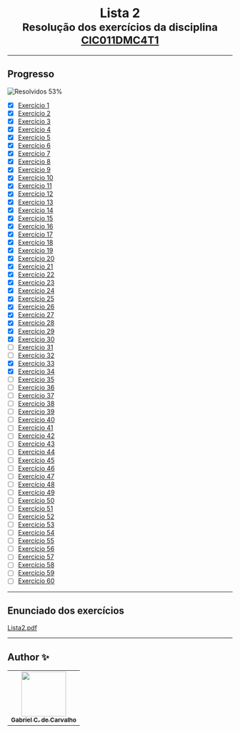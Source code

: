 <div align="center">
	<h1>Lista 2
		<br/>
			<sub>Resolução dos exercícios da disciplina
        <a href="https://drive.google.com/file/d/1mEmz9b7F-P5H8EztTPhIl_DUE1SCMIUK/view">CIC011DMC4T1</a>
      </sub>
	</h1>
</div>

---
## Progresso

![Resolvidos 53%](https://progress-bar.xyz/53/?title=Resolvidos)

* [x] [Exercício 1](https://github.com/Gabriel-Ciriaco/Listas-ATP-II/blob/main/Lista%202/Códigos/lista2_ex01.c)
* [x] [Exercício 2](https://github.com/Gabriel-Ciriaco/Listas-ATP-II/blob/main/Lista%202/Códigos/lista2_ex02.c)
* [x] [Exercício 3](https://github.com/Gabriel-Ciriaco/Listas-ATP-II/blob/main/Lista%202/Códigos/lista2_ex03.c)
* [x] [Exercício 4](https://github.com/Gabriel-Ciriaco/Listas-ATP-II/blob/main/Lista%202/Códigos/lista2_ex04.c)
* [x] [Exercício 5](https://github.com/Gabriel-Ciriaco/Listas-ATP-II/blob/main/Lista%202/Códigos/lista2_ex05.c)
* [x] [Exercício 6](https://github.com/Gabriel-Ciriaco/Listas-ATP-II/blob/main/Lista%202/Códigos/lista2_ex06.c)
* [x] [Exercício 7](https://github.com/Gabriel-Ciriaco/Listas-ATP-II/blob/main/Lista%202/Códigos/lista2_ex07.c)
* [x] [Exercício 8](https://github.com/Gabriel-Ciriaco/Listas-ATP-II/blob/main/Lista%202/Códigos/lista2_ex08.c)
* [x] [Exercício 9](https://github.com/Gabriel-Ciriaco/Listas-ATP-II/blob/main/Lista%202/Códigos/lista2_ex09.c)
* [x] [Exercício 10](https://github.com/Gabriel-Ciriaco/Listas-ATP-II/blob/main/Lista%202/Códigos/lista2_ex10.c)
* [x] [Exercício 11](https://github.com/Gabriel-Ciriaco/Listas-ATP-II/blob/main/Lista%202/Códigos/lista2_ex11.c)
* [x] [Exercício 12](https://github.com/Gabriel-Ciriaco/Listas-ATP-II/blob/main/Lista%202/Códigos/lista2_ex12.c)
* [x] [Exercício 13](https://github.com/Gabriel-Ciriaco/Listas-ATP-II/blob/main/Lista%202/Códigos/lista2_ex13.c)
* [x] [Exercício 14](https://github.com/Gabriel-Ciriaco/Listas-ATP-II/blob/main/Lista%202/Códigos/lista2_ex14.c)
* [x] [Exercício 15](https://github.com/Gabriel-Ciriaco/Listas-ATP-II/blob/main/Lista%202/Códigos/lista2_ex15.c)
* [x] [Exercício 16](https://github.com/Gabriel-Ciriaco/Listas-ATP-II/blob/main/Lista%202/Códigos/lista2_ex16.c)
* [x] [Exercício 17](https://github.com/Gabriel-Ciriaco/Listas-ATP-II/blob/main/Lista%202/Códigos/lista2_ex17.c)
* [x] [Exercício 18](https://github.com/Gabriel-Ciriaco/Listas-ATP-II/blob/main/Lista%202/Códigos/lista2_ex18.c)
* [x] [Exercício 19](https://github.com/Gabriel-Ciriaco/Listas-ATP-II/blob/main/Lista%202/Códigos/lista2_ex19.c)
* [x] [Exercício 20](https://github.com/Gabriel-Ciriaco/Listas-ATP-II/blob/main/Lista%202/Códigos/lista2_ex20.c)
* [x] [Exercício 21](https://github.com/Gabriel-Ciriaco/Listas-ATP-II/blob/main/Lista%202/Códigos/lista2_ex21.c)
* [x] [Exercício 22](https://github.com/Gabriel-Ciriaco/Listas-ATP-II/blob/main/Lista%202/Códigos/lista2_ex22.c)
* [x] [Exercício 23](https://github.com/Gabriel-Ciriaco/Listas-ATP-II/blob/main/Lista%202/Códigos/lista2_ex23.c)
* [x] [Exercício 24](https://github.com/Gabriel-Ciriaco/Listas-ATP-II/blob/main/Lista%202/Códigos/lista2_ex24.c)
* [x] [Exercício 25](https://github.com/Gabriel-Ciriaco/Listas-ATP-II/blob/main/Lista%202/Códigos/lista2_ex25.c)
* [x] [Exercício 26](https://github.com/Gabriel-Ciriaco/Listas-ATP-II/blob/main/Lista%202/Códigos/lista2_ex26.c)
* [x] [Exercício 27](https://github.com/Gabriel-Ciriaco/Listas-ATP-II/blob/main/Lista%202/Códigos/lista2_ex27.c)
* [x] [Exercício 28](https://github.com/Gabriel-Ciriaco/Listas-ATP-II/blob/main/Lista%202/Códigos/lista2_ex28.c)
* [x] [Exercício 29](https://github.com/Gabriel-Ciriaco/Listas-ATP-II/blob/main/Lista%202/Códigos/lista2_ex29.c)
* [x] [Exercício 30](https://github.com/Gabriel-Ciriaco/Listas-ATP-II/blob/main/Lista%202/Códigos/lista2_ex30.c)
* [ ] [Exercício 31](https://github.com/Gabriel-Ciriaco/Listas-ATP-II/blob/main/Lista%202/Códigos/lista2_ex31.c)
* [ ] [Exercício 32](https://github.com/Gabriel-Ciriaco/Listas-ATP-II/blob/main/Lista%202/Códigos/lista2_ex32.c)
* [x] [Exercício 33](https://github.com/Gabriel-Ciriaco/Listas-ATP-II/blob/main/Lista%202/Códigos/lista2_ex33.c)
* [x] [Exercício 34](https://github.com/Gabriel-Ciriaco/Listas-ATP-II/blob/main/Lista%202/Códigos/lista2_ex34.c)
* [ ] [Exercício 35](https://github.com/Gabriel-Ciriaco/Listas-ATP-II/blob/main/Lista%202/Códigos/lista2_ex35.c)
* [ ] [Exercício 36](https://github.com/Gabriel-Ciriaco/Listas-ATP-II/blob/main/Lista%202/Códigos/lista2_ex36.c)
* [ ] [Exercício 37](https://github.com/Gabriel-Ciriaco/Listas-ATP-II/blob/main/Lista%202/Códigos/lista2_ex37.c)
* [ ] [Exercício 38](https://github.com/Gabriel-Ciriaco/Listas-ATP-II/blob/main/Lista%202/Códigos/lista2_ex38.c)
* [ ] [Exercício 39](https://github.com/Gabriel-Ciriaco/Listas-ATP-II/blob/main/Lista%202/Códigos/lista2_ex39.c)
* [ ] [Exercício 40](https://github.com/Gabriel-Ciriaco/Listas-ATP-II/blob/main/Lista%202/Códigos/lista2_ex40.c)
* [ ] [Exercício 41](https://github.com/Gabriel-Ciriaco/Listas-ATP-II/blob/main/Lista%202/Códigos/lista2_ex41.c)
* [ ] [Exercício 42](https://github.com/Gabriel-Ciriaco/Listas-ATP-II/blob/main/Lista%202/Códigos/lista2_ex42.c)
* [ ] [Exercício 43](https://github.com/Gabriel-Ciriaco/Listas-ATP-II/blob/main/Lista%202/Códigos/lista2_ex43.c)
* [ ] [Exercício 44](https://github.com/Gabriel-Ciriaco/Listas-ATP-II/blob/main/Lista%202/Códigos/lista2_ex44.c)
* [ ] [Exercício 45](https://github.com/Gabriel-Ciriaco/Listas-ATP-II/blob/main/Lista%202/Códigos/lista2_ex45.c)
* [ ] [Exercício 46](https://github.com/Gabriel-Ciriaco/Listas-ATP-II/blob/main/Lista%202/Códigos/lista2_ex46.c)
* [ ] [Exercício 47](https://github.com/Gabriel-Ciriaco/Listas-ATP-II/blob/main/Lista%202/Códigos/lista2_ex47.c)
* [ ] [Exercício 48](https://github.com/Gabriel-Ciriaco/Listas-ATP-II/blob/main/Lista%202/Códigos/lista2_ex48.c)
* [ ] [Exercício 49](https://github.com/Gabriel-Ciriaco/Listas-ATP-II/blob/main/Lista%202/Códigos/lista2_ex49.c)
* [ ] [Exercício 50](https://github.com/Gabriel-Ciriaco/Listas-ATP-II/blob/main/Lista%202/Códigos/lista2_ex50.c)
* [ ] [Exercício 51](https://github.com/Gabriel-Ciriaco/Listas-ATP-II/blob/main/Lista%202/Códigos/lista2_ex51.c)
* [ ] [Exercício 52](https://github.com/Gabriel-Ciriaco/Listas-ATP-II/blob/main/Lista%202/Códigos/lista2_ex52.c)
* [ ] [Exercício 53](https://github.com/Gabriel-Ciriaco/Listas-ATP-II/blob/main/Lista%202/Códigos/lista2_ex53.c)
* [ ] [Exercício 54](https://github.com/Gabriel-Ciriaco/Listas-ATP-II/blob/main/Lista%202/Códigos/lista2_ex54.c)
* [ ] [Exercício 55](https://github.com/Gabriel-Ciriaco/Listas-ATP-II/blob/main/Lista%202/Códigos/lista2_ex55.c)
* [ ] [Exercício 56](https://github.com/Gabriel-Ciriaco/Listas-ATP-II/blob/main/Lista%202/Códigos/lista2_ex56.c)
* [ ] [Exercício 57](https://github.com/Gabriel-Ciriaco/Listas-ATP-II/blob/main/Lista%202/Códigos/lista2_ex57.c)
* [ ] [Exercício 58](https://github.com/Gabriel-Ciriaco/Listas-ATP-II/blob/main/Lista%202/Códigos/lista2_ex58.c)
* [ ] [Exercício 59](https://github.com/Gabriel-Ciriaco/Listas-ATP-II/blob/main/Lista%202/Códigos/lista2_ex59.c)
* [ ] [Exercício 60](https://github.com/Gabriel-Ciriaco/Listas-ATP-II/blob/main/Lista%202/Códigos/lista2_ex60.c)

---
## Enunciado dos exercícios

[Lista2.pdf](https://github.com/Gabriel-Ciriaco/Listas-ATP-II/blob/main/Lista%202/Enunciados/Lista%202.pdf)

---

## Author ✨

<table>
	<tr>
		<td align="center">
			<a href="https://github.com/Gabriel-Ciriaco">
				<img src="https://avatars.githubusercontent.com/u/66225865" width="100px;" alt=""/>
				<br>
				<sub>
					<b>Gabriel C. de Carvalho</b>
				</sub>
		</td>
	</tr>
</table>
